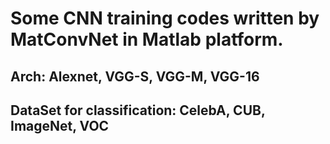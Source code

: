 # Some CNN training codes written by MatConvNet in Matlab platform.
## Arch: Alexnet, VGG-S, VGG-M, VGG-16
## DataSet for classification: CelebA, CUB, ImageNet, VOC  
